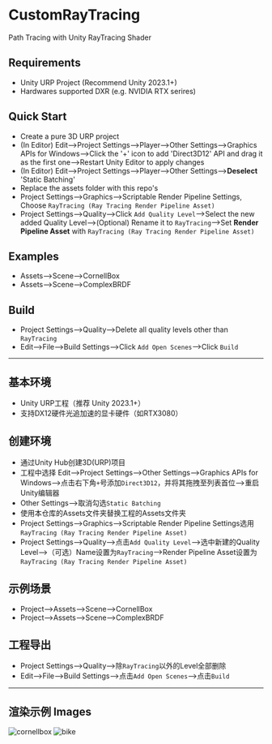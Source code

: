 # CustomRayTracing
Path Tracing with Unity RayTracing Shader

## Requirements
- Unity URP Project (Recommend Unity 2023.1+)
- Hardwares supported DXR (e.g. NVIDIA RTX serires)

## Quick Start
- Create a pure 3D URP project
- (In Editor) Edit-->Project Settings-->Player-->Other Settings-->Graphics APIs for Windows-->Click the '+' icon to add 'Direct3D12' API and drag it as the first one-->Restart Unity Editor to apply changes
- (In Editor) Edit-->Project Settings-->Player-->Other Settings-->**Deselect** 'Static Batching'
- Replace the assets folder with this repo's
- Project Settings-->Graphics-->Scriptable Render Pipeline Settings, Choose `RayTracing (Ray Tracing Render Pipeline Asset)`
- Project Settings-->Quality-->Click `Add Quality Level`-->Select the new added Quality Level-->(Optional) Rename it to `RayTracing`-->Set **Render Pipeline Asset** with `RayTracing (Ray Tracing Render Pipeline Asset)`

## Examples
- Assets-->Scene-->CornellBox
- Assets-->Scene-->ComplexBRDF

## Build
- Project Settings-->Quality-->Delete all quality levels other than `RayTracing`
- Edit-->File-->Build Settings-->Click `Add Open Scenes`-->Click `Build`

---

## 基本环境
- Unity URP工程（推荐 Unity 2023.1+）
- 支持DX12硬件光追加速的显卡硬件（如RTX3080）

## 创建环境
- 通过Unity Hub创建3D(URP)项目
- 工程中选择 Edit-->Project Settings-->Other Settings-->Graphics APIs for Windows-->点击右下角`+`号添加`Direct3D12`，并将其拖拽至列表首位-->重启Unity编辑器
- Other Settings-->取消勾选`Static Batching`
- 使用本仓库的Assets文件夹替换工程的Assets文件夹
- Project Settings-->Graphics-->Scriptable Render Pipeline Settings选用`RayTracing (Ray Tracing Render Pipeline Asset)`
- Project Settings-->Quality-->点击`Add Quality Level`-->选中新建的Quality Level-->（可选）Name设置为`RayTracing`-->Render Pipeline Asset设置为`RayTracing (Ray Tracing Render Pipeline Asset)`

## 示例场景
- Project-->Assets-->Scene-->CornellBox
- Project-->Assets-->Scene-->ComplexBRDF

## 工程导出
- Project Settings-->Quality-->除`RayTracing`以外的Level全部删除
- Edit-->File-->Build Settings-->点击`Add Open Scenes`-->点击`Build`

---

## 渲染示例 Images
![cornellbox](https://github.com/Andyfanshen/CustomRayTracing/assets/33785908/6771aec0-c9db-45fd-b887-61dce9fd05ab)
![bike](https://github.com/Andyfanshen/CustomRayTracing/assets/33785908/d5ccd35f-bab4-4cbe-8105-cbb802036d99)
